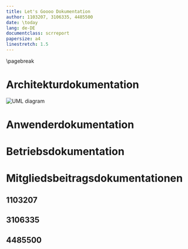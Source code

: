 ```yaml
---
title: Let's Goooo Dokumentation
author: 1103207, 3106335, 4485500
date: \today
lang: de-DE
documentclass: scrreport
papersize: a4
linestretch: 1.5
---
```


\pagebreak

# Architekturdokumentation

![UML diagram](img/plantuml/uml.png)

# Anwenderdokumentation

# Betriebsdokumentation

# Mitgliedsbeitragsdokumentationen

## 1103207

## 3106335

## 4485500

